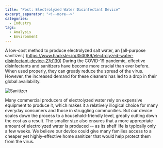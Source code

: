 ```yaml
---
title: "Post: Electrolyzed Water Disinfectant Device"
excerpt_separator: "<!--more-->"
categories:
  - Industry
tags:
  - Analysis
  - Environment
---
```


A low-cost method to produce electrolyzed salt water, an [all-purpose sanitizer.] (https://www.hackster.io/350089/electrolyzed-water-disinfectant-device-27d130)
During the COVID-19 pandemic, effective disinfectants and sanitizers have become more crucial than ever before. When used properly, they can greatly reduce the spread of the virus. However, the increased demand for these cleaners has led to a drop in their global availability.

![Sanitizer](https://hackster.imgix.net/uploads/attachments/1145657/_4agMYGiUan.blob?auto=compress%2Cformat&w=900&h=675&fit=min)

Many commercial producers of electrolyzed water rely on expensive equipment to produce it, which makes it a relatively illogical choice for many everyday consumers and those in struggling communities. But our device scales down the process to a household-friendly level, greatly cutting down the cost as a result. The smaller size also ensures that a more appropriate amount of electrolyzed water is produced -- as its shelf life is typically only a few weeks. We believe our device could give many families access to a cheaper yet highly-effective home sanitizer that would help protect them from the virus.

